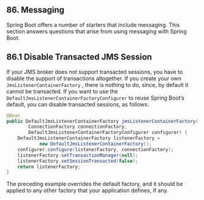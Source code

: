 ## 86. Messaging

Spring Boot offers a number of starters that include messaging. This section answers questions that arise from using messaging with Spring Boot.

## 86.1 Disable Transacted JMS Session

If your JMS broker does not support transacted sessions, you have to disable the support of transactions altogether. If you create your own  `JmsListenerContainerFactory` , there is nothing to do, since, by default it cannot be transacted. If you want to use the  `DefaultJmsListenerContainerFactoryConfigurer`  to reuse Spring Boot’s default, you can disable transacted sessions, as follows:

```java
@Bean
public DefaultJmsListenerContainerFactory jmsListenerContainerFactory(
		ConnectionFactory connectionFactory,
		DefaultJmsListenerContainerFactoryConfigurer configurer) {
	DefaultJmsListenerContainerFactory listenerFactory =
			new DefaultJmsListenerContainerFactory();
	configurer.configure(listenerFactory, connectionFactory);
	listenerFactory.setTransactionManager(null);
	listenerFactory.setSessionTransacted(false);
	return listenerFactory;
}
```

The preceding example overrides the default factory, and it should be applied to any other factory that your application defines, if any.

